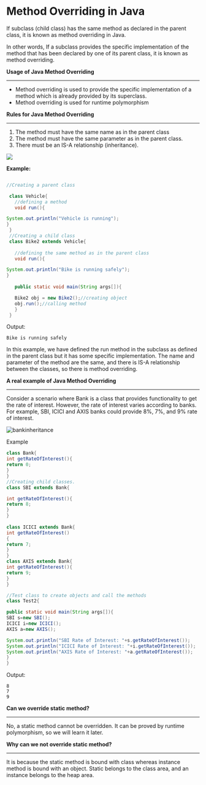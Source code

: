 # Method Overriding in Java



If subclass (child class) has the same method as declared in the parent class, it is known as method overriding in Java.

In other words, If a subclass provides the specific implementation of the method that has been declared by one of its parent class, it is known as method overriding.

**Usage of Java Method Overriding**

---

   - Method overriding is used to provide the specific implementation of a method which is already provided by its superclass.
   - Method overriding is used for runtime polymorphism

**Rules for Java Method Overriding**

---


   1. The method must have the same name as in the parent class
   2. The method must have the same parameter as in the parent class.
   3. There must be an IS-A relationship (inheritance).
   
![](https://static.javatpoint.com/images/java-rules-for-method-overriding.png)




**Example:**

```java

//Creating a parent class  

 class Vehicle{  
   //defining a method  
   void run(){

System.out.println("Vehicle is running");
}  
 }  
 //Creating a child class  
 class Bike2 extends Vehicle{
 
   //defining the same method as in the parent class  
   void run(){

System.out.println("Bike is running safely");
}  
   
   public static void main(String args[]){

   Bike2 obj = new Bike2();//creating object  
   obj.run();//calling method  
   }  
 }  
```
Output:
~~~
Bike is running safely
~~~

In this example, we have defined the run method in the subclass as defined in the parent class but it has some specific implementation. The name and parameter of the method are the same, and there is IS-A relationship between the classes, so there is method overriding. 


**A real example of Java Method Overriding**

---

Consider a scenario where Bank is a class that provides functionality to get the rate of interest. However, the rate of interest varies according to banks. For example, SBI, ICICI and AXIS banks could provide 8%, 7%, and 9% rate of interest.

![bankinheritance](https://github.com/rhushikesh2000/JAVA_TUTORIAL_/assets/124034778/c61d9caf-bf58-4534-9c69-da8f356bb96b)


Example
```java
class Bank{  
int getRateOfInterest(){
return 0;
}  
}  
//Creating child classes.  
class SBI extends Bank{

int getRateOfInterest(){
return 8;
}  
}  
  
class ICICI extends Bank{  
int getRateOfInterest()
{
return 7;
}  
}  
class AXIS extends Bank{  
int getRateOfInterest(){
return 9;
}  
}

//Test class to create objects and call the methods  
class Test2{

public static void main(String args[]){  
SBI s=new SBI();  
ICICI i=new ICICI();  
AXIS a=new AXIS();

System.out.println("SBI Rate of Interest: "+s.getRateOfInterest());  
System.out.println("ICICI Rate of Interest: "+i.getRateOfInterest());  
System.out.println("AXIS Rate of Interest: "+a.getRateOfInterest());  
}  
} 
```
Output:
~~~
8
7
9
~~~


**Can we override static method?**

---
No, a static method cannot be overridden. It can be proved by runtime polymorphism, so we will learn it later.

**Why can we not override static method?**

---
It is because the static method is bound with class whereas instance method is bound with an object. Static belongs to the class area, and an instance belongs to the heap area. 
